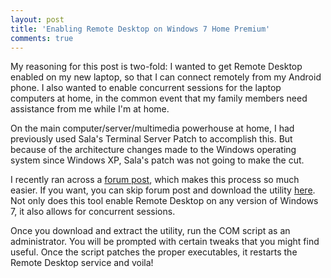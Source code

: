 ```yaml
---
layout: post
title: 'Enabling Remote Desktop on Windows 7 Home Premium'
comments: true
---
```

<p>My reasoning for this post is two-fold: I wanted to get Remote Desktop enabled on my new laptop, so that I can connect remotely from my Android phone. I also wanted to enable concurrent sessions for the laptop computers at home, in the common event that my family members need assistance from me while I'm at home.</p>

<p>On the main computer/server/multimedia powerhouse at home, I had previously used Sala's Terminal Server Patch to accomplish this. But because of the architecture changes made to the Windows operating system since Windows XP, Sala's patch was not going to make the cut.</p>

<p>I recently ran across a <a href="http://thegreenbutton.com/forums/t/79427.aspx?PageIndex=1" target="_blank">forum post</a>, which makes this process so much easier. If you want, you can skip forum post and download the utility <a href="http://www.mediafire.com/file/hzz2l5mznzm/Concurrent_RDP_Win7_RTM_patcher_v1.1.zip" target="_blank">here</a>. Not only does this tool enable Remote Desktop on any version of Windows 7, it also allows for concurrent sessions.</p>

<p>Once you download and extract the utility, run the COM script as an administrator. You will be prompted with certain tweaks that you might find useful. Once the script patches the proper executables, it restarts the Remote Desktop service and voila!</p>
